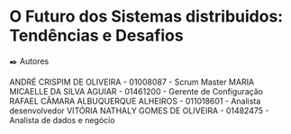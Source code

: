 # O Futuro dos Sistemas distribuidos: Tendências e Desafios

✒️ Autores

ANDRÉ CRISPIM DE OLIVEIRA - 01008087 - Scrum Master
MARIA MICAELLE DA SILVA AGUIAR - 01461200 - Gerente de Configuração 
RAFAEL CÂMARA ALBUQUERQUE ALHEIROS - 011018601 - Analista desenvolvedor
VITÓRIA NATHALY GOMES DE OLIVEIRA - 01482475 - Analista de dados e negócio 
